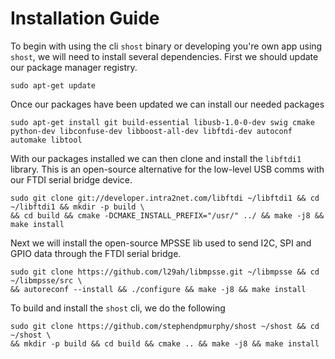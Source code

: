# Installation Guide
To begin with using the cli ```shost``` binary or developing you're own app using ```shost```, we will need to install several dependencies. First we should update our package manager registry.
```console
sudo apt-get update
```
Once our packages have been updated we can install our needed packages
```console
sudo apt-get install git build-essential libusb-1.0-0-dev swig cmake python-dev libconfuse-dev libboost-all-dev libftdi-dev autoconf automake libtool
```
With our packages installed we can then clone and install the ```libftdi1``` library. This is an open-source alternative for the low-level USB comms with our FTDI serial bridge device.
```console
sudo git clone git://developer.intra2net.com/libftdi ~/libftdi1 && cd ~/libftdi1 && mkdir -p build \
&& cd build && cmake -DCMAKE_INSTALL_PREFIX="/usr/" ../ && make -j8 && make install
```
Next we will install the open-source MPSSE lib used to send I2C, SPI and GPIO data through the FTDI serial bridge.
```console
sudo git clone https://github.com/l29ah/libmpsse.git ~/libmpsse && cd ~/libmpsse/src \
&& autoreconf --install && ./configure && make -j8 && make install
```
To build and install the ```shost``` cli, we do the following
```console
sudo git clone https://github.com/stephendpmurphy/shost ~/shost && cd ~/shost \
&& mkdir -p build && cd build && cmake .. && make -j8 && make install
```
